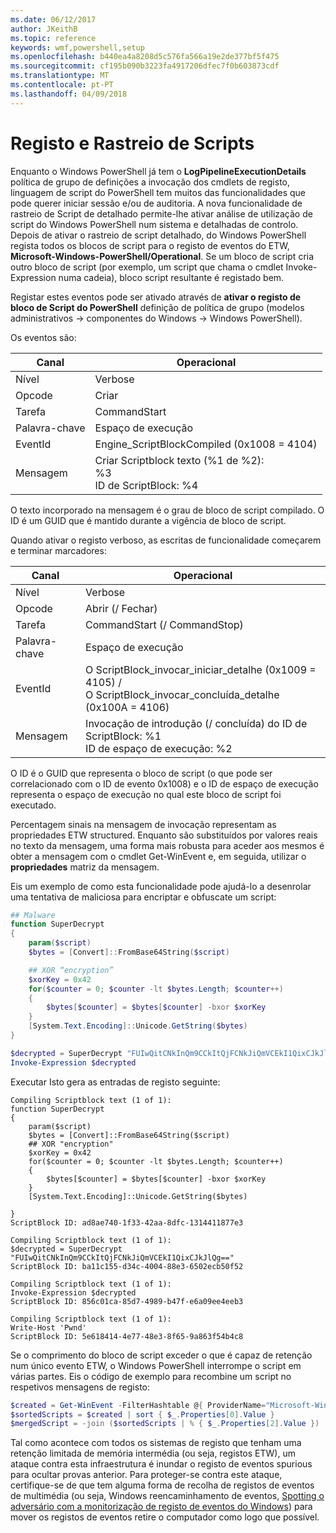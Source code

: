 ```yaml
---
ms.date: 06/12/2017
author: JKeithB
ms.topic: reference
keywords: wmf,powershell,setup
ms.openlocfilehash: b440ea4a8208d5c576fa566a19e2de377bf5f475
ms.sourcegitcommit: cf195b090b3223fa4917206dfec7f0b603873cdf
ms.translationtype: MT
ms.contentlocale: pt-PT
ms.lasthandoff: 04/09/2018
---
```

# <a name="script-tracing-and-logging"></a>Registo e Rastreio de Scripts

Enquanto o Windows PowerShell já tem o **LogPipelineExecutionDetails** política de grupo de definições a invocação dos cmdlets de registo, linguagem de script do PowerShell tem muitos das funcionalidades que pode querer iniciar sessão e/ou de auditoria. A nova funcionalidade de rastreio de Script de detalhado permite-lhe ativar análise de utilização de script do Windows PowerShell num sistema e detalhadas de controlo. Depois de ativar o rastreio de script detalhado, do Windows PowerShell regista todos os blocos de script para o registo de eventos do ETW, **Microsoft-Windows-PowerShell/Operational**. Se um bloco de script cria outro bloco de script (por exemplo, um script que chama o cmdlet Invoke-Expression numa cadeia), bloco script resultante é registado bem.

Registar estes eventos pode ser ativado através de **ativar o registo de bloco de Script do PowerShell** definição de política de grupo (modelos administrativos -> componentes do Windows -> Windows PowerShell).

Os eventos são:

| Canal | Operacional                                 |
|---------|---------------------------------------------|
| Nível   | Verbose                                     |
| Opcode  | Criar                                      |
| Tarefa    | CommandStart                                |
| Palavra-chave | Espaço de execução                                    |
| EventId | Engine_ScriptBlockCompiled (0x1008 = 4104)  |
| Mensagem | Criar Scriptblock texto (%1 de %2): </br> %3 </br> ID de ScriptBlock: %4 |


O texto incorporado na mensagem é o grau de bloco de script compilado. O ID é um GUID que é mantido durante a vigência de bloco de script.

Quando ativar o registo verboso, as escritas de funcionalidade começarem e terminar marcadores:

| Canal | Operacional                                            |
|---------|--------------------------------------------------------|
| Nível   | Verbose                                                |
| Opcode  | Abrir (/ Fechar)                                         |
| Tarefa    | CommandStart (/ CommandStop)                           |
| Palavra-chave | Espaço de execução                                               |
| EventId | O ScriptBlock\_invocar\_iniciar\_detalhe (0x1009 = 4105) / </br> O ScriptBlock\_invocar\_concluída\_detalhe (0x100A = 4106) |
| Mensagem | Invocação de introdução (/ concluída) do ID de ScriptBlock: %1 </br> ID de espaço de execução: %2 |

O ID é o GUID que representa o bloco de script (o que pode ser correlacionado com o ID de evento 0x1008) e o ID de espaço de execução representa o espaço de execução no qual este bloco de script foi executado.

Percentagem sinais na mensagem de invocação representam as propriedades ETW structured. Enquanto são substituídos por valores reais no texto da mensagem, uma forma mais robusta para aceder aos mesmos é obter a mensagem com o cmdlet Get-WinEvent e, em seguida, utilizar o **propriedades** matriz da mensagem.

Eis um exemplo de como esta funcionalidade pode ajudá-lo a desenrolar uma tentativa de maliciosa para encriptar e obfuscate um script:

```powershell
## Malware
function SuperDecrypt
{
    param($script)
    $bytes = [Convert]::FromBase64String($script)

    ## XOR “encryption”
    $xorKey = 0x42
    for($counter = 0; $counter -lt $bytes.Length; $counter++)
    {
        $bytes[$counter] = $bytes[$counter] -bxor $xorKey
    }
    [System.Text.Encoding]::Unicode.GetString($bytes)
}

$decrypted = SuperDecrypt "FUIwQitCNkInQm9CCkItQjFCNkJiQmVCEkI1QixCJkJlQg=="
Invoke-Expression $decrypted
```

Executar Isto gera as entradas de registo seguinte:

```
Compiling Scriptblock text (1 of 1):
function SuperDecrypt
{
    param($script)
    $bytes = [Convert]::FromBase64String($script)
    ## XOR "encryption"
    $xorKey = 0x42
    for($counter = 0; $counter -lt $bytes.Length; $counter++)
    {
        $bytes[$counter] = $bytes[$counter] -bxor $xorKey
    }
    [System.Text.Encoding]::Unicode.GetString($bytes)

}
ScriptBlock ID: ad8ae740-1f33-42aa-8dfc-1314411877e3

Compiling Scriptblock text (1 of 1):
$decrypted = SuperDecrypt "FUIwQitCNkInQm9CCkItQjFCNkJiQmVCEkI1QixCJkJlQg=="
ScriptBlock ID: ba11c155-d34c-4004-88e3-6502ecb50f52

Compiling Scriptblock text (1 of 1):
Invoke-Expression $decrypted
ScriptBlock ID: 856c01ca-85d7-4989-b47f-e6a09ee4eeb3

Compiling Scriptblock text (1 of 1):
Write-Host 'Pwnd'
ScriptBlock ID: 5e618414-4e77-48e3-8f65-9a863f54b4c8
```

Se o comprimento do bloco de script exceder o que é capaz de retenção num único evento ETW, o Windows PowerShell interrompe o script em várias partes. Eis o código de exemplo para recombine um script no respetivos mensagens de registo:

```powershell
$created = Get-WinEvent -FilterHashtable @{ ProviderName="Microsoft-Windows-PowerShell"; Id = 4104 } | Where-Object { $_.<...> }
$sortedScripts = $created | sort { $_.Properties[0].Value }
$mergedScript = -join ($sortedScripts | % { $_.Properties[2].Value })
```

Tal como acontece com todos os sistemas de registo que tenham uma retenção limitada de memória intermédia (ou seja, registos ETW), um ataque contra esta infraestrutura é inundar o registo de eventos spurious para ocultar provas anterior. Para proteger-se contra este ataque, certifique-se de que tem alguma forma de recolha de registos de eventos de multimédia (ou seja, Windows reencaminhamento de eventos, [Spotting o adversário com a monitorização de registo de eventos do Windows](http://www.nsa.gov/ia/_files/app/Spotting_the_Adversary_with_Windows_Event_Log_Monitoring.pdf)) para mover os registos de eventos retire o computador como logo que possível.